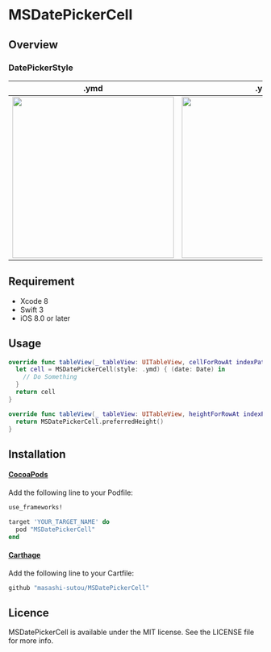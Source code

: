 MSDatePickerCell
====

## Overview
### DatePickerStyle

.ymd | .ym | .md
--- | --- | ---
<img src="https://raw.githubusercontent.com/masashi-sutou/MSDatePickerCell/master/demo_images/ymd.jpg" width="320"/> | <img src="https://raw.githubusercontent.com/masashi-sutou/MSDatePickerCell/master/demo_images/ym.jpg" width="320"/> | <img src="https://raw.githubusercontent.com/masashi-sutou/MSDatePickerCell/master/demo_images/md.jpg" width="320"/>

## Requirement
- Xcode 8
- Swift 3
- iOS 8.0 or later

## Usage
```Swift
override func tableView(_ tableView: UITableView, cellForRowAt indexPath: IndexPath) -> UITableViewCell {
  let cell = MSDatePickerCell(style: .ymd) { (date: Date) in
    // Do Something
  }
  return cell
}

override func tableView(_ tableView: UITableView, heightForRowAt indexPath: IndexPath) -> CGFloat {
  return MSDatePickerCell.preferredHeight()
}
```

## Installation
#### [CocoaPods](https://cocoapods.org/)
Add the following line to your Podfile:
```ruby
use_frameworks!

target 'YOUR_TARGET_NAME' do
  pod "MSDatePickerCell"
end
```

#### [Carthage](https://github.com/Carthage/Carthage)
Add the following line to your Cartfile:
```ruby
github "masashi-sutou/MSDatePickerCell"
```

## Licence
MSDatePickerCell is available under the MIT license. See the LICENSE file for more info.
